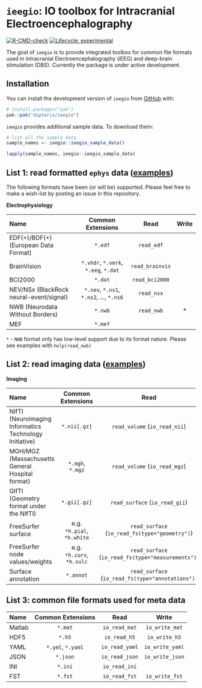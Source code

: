 
# `ieegio`: IO toolbox for Intracranial Electroencephalography

<!-- badges: start -->
[![R-CMD-check](https://github.com/dipterix/ieegio/actions/workflows/R-CMD-check.yaml/badge.svg)](https://github.com/dipterix/ieegio/actions/workflows/R-CMD-check.yaml)
[![Lifecycle: experimental](https://img.shields.io/badge/lifecycle-experimental-orange.svg)](https://lifecycle.r-lib.org/articles/stages.html#experimental)
<!-- badges: end -->

The goal of `ieegio` is to provide integrated toolbox for common file formats used in intracranial Electroencephalography (iEEG) and deep-brain stimulation (DBS). Currently the package is under active development.


## Installation

You can install the development version of `ieegio` from [GitHub](https://github.com/) with:

``` r
# install.packages("pak")
pak::pak("dipterix/ieegio")
```

`ieegio` provides additional sample data. To download them:


``` r
# list all the sample data
sample_names <- ieegio::ieegio_sample_data()

lapply(sample_names, ieegio::ieegio_sample_data)
```

## List 1: read formatted `ephys` data ([examples](https://dipterix.org/ieegio/articles/read-ephys.html))

The following formats have been (or will be) supported. Please feel free to make a wish-list by posting an issue in this repository.

**Electrophysiology**

| Name                                    | Common Extensions                       | Read            | Write |
|:----------------------------------------|:---------------------------------------:|:---------------:|:-----:|
| EDF(+)/BDF(+) (European Data Format)    | `*.edf`                                 | `read_edf`      |       |
| BrainVision                             | `*.vhdr`, `*.vmrk`, `*.eeg`, `*.dat`    | `read_brainvis` |       |
| BCI2000                                 | `*.dat`                                 | `read_bci2000`  |       |
| NEV/NSx (BlackRock neural-event/signal) | `*.nev`, `*.ns1`, `*.ns2`, ..., `*.ns6` | `read_nsx`      |       |
| NWB (Neurodata Without Borders)         | `*.nwb`                                 | `read_nwb`      | *     |
| MEF                                     | `*.mef`                                 |                 |       |

`*` - `NWB` format only has low-level support due to its format nature. Please see examples with `help(read_nwb)`


## List 2: read imaging data ([examples](https://dipterix.org/ieegio/articles/read-imaging-data.html))

**Imaging**

| Name                                                   | Common Extensions          | Read                           | Write                           |
|:-------------------------------------------------------|:--------------------------:|:------------------------------:|:-------------------------------:|
| NIfTI (Neuroimaging Informatics Technology Initiative) | `*.nii[.gz]`               | `read_volume` (`io_read_nii`)  | `write_volume` (`io_write_nii`) |
| MGH/MGZ (Massachusetts General Hospital format)        | `*.mgh`, `*.mgz`           | `read_volume` (`io_read_mgz`)  | `write_volume` (`io_write_mgz`) |
| GIfTI (Geometry format under the NIfTI)                | `*.gii[.gz]`               | `read_surface` (`io_read_gii`) | `write_surface` (`io_write_gii`) |
| FreeSurfer surface                                     | e.g. `*h.pial`, `*h.white` | `read_surface` (`io_read_fs(type="geometry")`)  | `write_surface(format="freesurfer", type="geometry")` |
| FreeSurfer node values/weights                         | e.g. `*h.curv`, `*h.sulc`  | `read_surface` (`io_read_fs(type="measurements")`)  | `write_surface(format="freesurfer", type="measurements")` |
| Surface annotation                                     | `*.annot`                  | `read_surface` (`io_read_fs(type="annotations")`)  | `write_surface(format="freesurfer", type="annotations")` |


## List 3: common file formats used for meta data


| Name        | Common Extensions |      Read      |      Write      |
|:------------|:-----------------:|:--------------:|:---------------:|
| Matlab      | `*.mat`           | `io_read_mat`  | `io_write_mat`  |
| HDF5        | `*.h5`            | `io_read_h5`   | `io_write_h5`   |
| YAML        | `*.yml`, `*.yaml` | `io_read_yaml` | `io_write_yaml` |
| JSON        | `*.json`          | `io_read_json` | `io_write_json` |
| INI         | `*.ini`           | `io_read_ini`  |                 |
| FST         | `*.fst`           | `io_read_fst`  | `io_write_fst`  |


